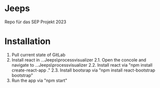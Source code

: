 # Jeeps
Repo für das SEP Projekt 2023 

# Installation
1. Pull current state of GitLab
2. Install react in ...Jeeps\processvisualizer
2.1. Open the concole and navigate to ...Jeeps\processvisualizer
2.2. Install react via "npm install create-react-app ."
2.3. Install bootsrap via "npm install react-bootstrap bootstrap"
3. Run the app via "npm start"
